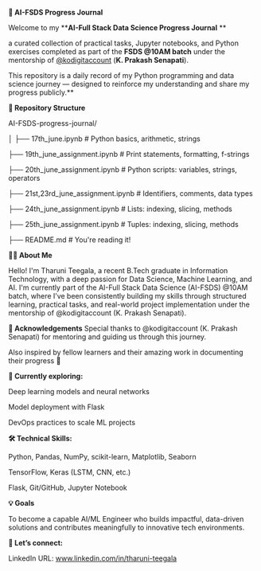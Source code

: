 ****🧠 AI-FSDS Progress Journal****

Welcome to my ****AI-Full Stack Data Science Progress Journal** **

a curated collection of practical tasks, Jupyter notebooks, and Python exercises completed as part of the **FSDS @10AM batch** under the mentorship of [@kodigitaccount](https://github.com/kodigitaccount) (**K. Prakash Senapati**).

This repository is a daily record of my Python programming and data science journey — designed to reinforce my understanding and share my progress publicly.**

**📂 Repository Structure**

AI-FSDS-progress-journal/

│
├── 17th_june.ipynb                      # Python basics, arithmetic, strings

├── 19th_june_assignment.ipynb           # Print statements, formatting, f-strings

├── 20th_june_assignment.ipynb           # Python scripts: variables, strings, operators

├── 21st,23rd_june_assignment.ipynb      # Identifiers, comments, data types

├── 24th_june_assignment.ipynb           # Lists: indexing, slicing, methods

├── 25th_june_assignment.ipynb           # Tuples: indexing, slicing, methods

├── README.md                            # You're reading it!

**👩‍💻 About Me**

Hello! I'm Tharuni Teegala, a recent B.Tech graduate in Information Technology, with a deep passion for Data Science, Machine Learning, and AI. I'm currently part of the AI-Full Stack Data Science (AI-FSDS) @10AM batch, where I’ve been consistently building my skills through structured learning, practical tasks, and real-world project implementation under the mentorship of @kodigitaccount (K. Prakash Senapati).

**🙏 Acknowledgements**
Special thanks to @kodigitaccount (K. Prakash Senapati) for mentoring and guiding us through this journey.

Also inspired by fellow learners and their amazing work in documenting their progress 🙌

**🌱 Currently exploring:**

Deep learning models and neural networks

Model deployment with Flask

DevOps practices to scale ML projects

**🛠️ Technical Skills:**

Python, Pandas, NumPy, scikit-learn, Matplotlib, Seaborn

TensorFlow, Keras (LSTM, CNN, etc.)

Flask, Git/GitHub, Jupyter Notebook

**💡 Goals**

To become a capable AI/ML Engineer who builds impactful, data-driven solutions and contributes meaningfully to innovative tech environments.

**🔗 Let’s connect:**

LinkedIn URL: www.linkedin.com/in/tharuni-teegala
